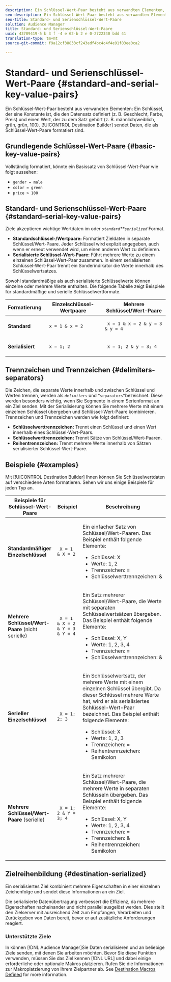 ```yaml
---
description: Ein Schlüssel-Wert-Paar besteht aus verwandten Elementen, wobei es sich um eine Konstante handelt, die den Datensatz definiert (z. B. Geschlecht, Farbe, Preis) und einen Wert (z. B. Geschlecht, Farbe, Grün, 100). Zielaufbau sendet Daten, die als Schlüssel-Wert-Paare formatiert sind.
seo-description: Ein Schlüssel-Wert-Paar besteht aus verwandten Elementen, wobei es sich um eine Konstante handelt, die den Datensatz definiert (z. B. Geschlecht, Farbe, Preis) und einen Wert (z. B. Geschlecht, Farbe, Grün, 100). Zielaufbau sendet Daten, die als Schlüssel-Wert-Paare formatiert sind.
seo-title: Standard- und Serienschlüssel-Wert-Paare
solution: Audience Manager
title: Standard- und Serienschlüssel-Wert-Paare
uuid: 43789419-5 b 3 f -4 e 62-b 2 e 0-2722340 bdd 41
translation-type: tm+mt
source-git-commit: f9a12cf38833cf243edf4bc4c4f4e91f83ee0ca2

---
```



# Standard- und Serienschlüssel-Wert-Paare {#standard-and-serial-key-value-pairs}

Ein Schlüssel-Wert-Paar besteht aus verwandten Elementen: Ein Schlüssel, der eine Konstante ist, die den Datensatz definiert (z. B. Geschlecht, Farbe, Preis) und einen Wert, der zu dem Satz gehört (z. B. männlich/weiblich, grün, grün, 100). [!UICONTROL Destination Builder] sendet Daten, die als Schlüssel-Wert-Paare formatiert sind.

## Grundlegende Schlüssel-Wert-Paare {#basic-key-value-pairs}

Vollständig formatiert, könnte ein Basissatz von Schlüssel-Wert-Paar wie folgt aussehen:

* `gender = male`
* `color = green`
* `price > 100`

## Standard- und Serienschlüssel-Wert-Paare {#standard-serial-key-value-pairs}

Ziele akzeptieren wichtige Wertdaten im oder *`standard`**`serialized`* Format.

* **Standardschlüssel-/Wertpaare:** Formatiert Zieldaten in separate Schlüssel/Wert-Paare. Jeder Schlüssel wird explizit angegeben, auch wenn er erneut verwendet wird, um einen anderen Wert zu definieren.
* **Serialisierte Schlüssel-Wert-Paare:** Führt mehrere Werte zu einem einzelnen Schlüssel-Wert-Paar zusammen. In einem serialisierten Schlüssel-Wert-Paar trennt ein Sonderindikator die Werte innerhalb des Schlüsselwertsatzes.

Sowohl standardmäßige als auch serialisierte Schlüsselwerte können einzelne oder mehrere Werte enthalten. Die folgende Tabelle zeigt Beispiele für standardmäßige und serielle Schlüsselwertformate.

<table id="table_7895B1E800934117A19A96380F0CF91B"> 
 <thead> 
  <tr> 
   <th colname="col1" class="entry"> Formatierung </th>
   <th colname="col2" class="entry"> Einzelschlüssel-Wertpaare </th>
   <th colname="col3" class="entry"> Mehrere Schlüssel/Wert-Paare </th>
  </tr>
 </thead>
 <tbody> 
  <tr> 
   <td colname="col1"> <p> <b>Standard</b> </p> </td>
   <td colname="col2"> <p> <code> x = 1 &amp; x = 2 </code> </p> </td>
   <td colname="col3"> <p> <code> x = 1 &amp; x = 2 &amp; y = 3 &amp; y = 4 </code> </p> </td>
  </tr>
  <tr> 
   <td colname="col1"> <p> <b>Serialisiert</b> </p> </td> 
   <td colname="col2"> <p> <code> x = 1; 2 </code> </p> </td> 
   <td colname="col3"> <p> <code> x = 1; 2 &amp; y = 3; 4 </code> </p> </td>
  </tr>
 </tbody>
</table>

## Trennzeichen und Trennzeichen {#delimiters-separators}

Die Zeichen, die separate Werte innerhalb und zwischen Schlüssel und Werten trennen, werden als *`delimiters`* und *`separators`*bezeichnet. Diese werden besonders wichtig, wenn Sie Segmente in einem Serienformat an ein Ziel senden. Mit der Serialisierung können Sie mehrere Werte mit einem einzelnen Schlüssel übergeben und Schlüssel-Wert-Paare kombinieren. Trennzeichen und Trennzeichen werden wie folgt definiert:

* **Schlüsselwerttrennzeichen:** Trennt einen Schlüssel und einen Wert innerhalb eines Schlüssel-Wert-Paars.
* **Schlüsselwerttrennzeichen:** Trennt Sätze von Schlüssel/Wert-Paaren.
* **Reihentrennzeichen:** Trennt mehrere Werte innerhalb von Sätzen serialisierter Schlüssel-Wert-Paare.

## Beispiele {#examples}

Mit [!UICONTROL Destination Builder] Ihnen können Sie Schlüsselwertdaten auf verschiedene Arten formatieren. Sehen wir uns einige Beispiele für jeden Typ an.

<table id="table_C2FBDC887C8C4CC88B1B2A7CF8E2795F"> 
 <thead> 
  <tr> 
   <th colname="col1" class="entry"> Beispiele für Schlüssel-Wert-Paare </th> 
   <th colname="col2" class="entry"> Beispiel </th> 
   <th colname="col3" class="entry"> Beschreibung </th> 
  </tr> 
 </thead>
 <tbody> 
  <tr> 
   <td colname="col1"> <p> <b>Standardmäßiger Einzelschlüssel</b> </p> </td> 
   <td colname="col2"> <p> <code> X = 1 &amp; X = 2 </code> </p> </td> 
   <td colname="col3"> <p>Ein einfacher Satz von Schlüssel/Wert-Paaren. Das Beispiel enthält folgende Elemente: </p> 
    <ul id="ul_28C0CB005B264373926CA5D7418EE845"> 
     <li id="li_B6D300DBA9064F0BA743BA9B04339511">Schlüssel: X </li> 
     <li id="li_9A1C98D5C9124FF1B4F032668576C03A">Werte: 1, 2 </li> 
     <li id="li_1D2828328E554176846C94F6140C0CBF">Trennzeichen: = </li> 
     <li id="li_0C6A70A0D9534611ACC98A0FD3693587">Schlüsselwerttrennzeichen: &amp; </li> 
    </ul> </td> 
  </tr> 
  <tr> 
   <td colname="col1"> <p> <b>Mehrere Schlüssel/Wert-Paare</b> (nicht serielle) </p> </td> 
   <td colname="col2"> <p> <code> X = 1 &amp; X = 2 &amp; Y = 3 &amp; Y = 4 </code> </p> </td> 
   <td colname="col3"> <p>Ein Satz mehrerer Schlüssel/Wert-Paare, die Werte mit separaten Schlüsselwertsätzen übergeben. Das Beispiel enthält folgende Elemente: </p> 
    <ul id="ul_7FB22A43B435463D9F209067FF2C3619"> 
     <li id="li_7487657F6C2F48F5A4C4C9F9E8FB3B4B">Schlüssel: X, Y </li> 
     <li id="li_B828CF81DAB8443FBB2EDF6538A63B3C">Werte: 1, 2, 3, 4 </li> 
     <li id="li_EA4C95F6C93D435EB79237E38CE6F011">Trennzeichen: = </li> 
     <li id="li_45984AE2B581498299054BA5276D461D">Schlüsselwerttrennzeichen: &amp; </li> 
    </ul> </td> 
  </tr> 
  <tr> 
   <td colname="col1"> <p> <b>Serieller Einzelschlüssel</b> </p> </td> 
   <td colname="col2"> <p> <code> X = 1; 2; 3 </code> </p> </td> 
   <td colname="col3"> <p>Ein Schlüsselwertsatz, der mehrere Werte mit einem einzelnen Schlüssel übergibt. Da dieser Schlüssel mehrere Werte hat, wird er als serialisiertes Schlüssel-Wert-Paar bezeichnet. Das Beispiel enthält folgende Elemente: </p> 
    <ul id="ul_69C4C662B9BD4F77BB940D921B316CCF"> 
     <li id="li_718BEC527E69417C9F88D3DBD3357A28">Schlüssel: X </li> 
     <li id="li_659DCBBFB4024AC2B9C4E74D2A86648D">Werte: 1, 2, 3 </li> 
     <li id="li_9A890233C6F84085A7BD5EA4D044E3CC">Trennzeichen: = </li> 
     <li id="li_AFC0426EA6044F8BAFD915FCB3808FBA">Reihentrennzeichen: Semikolon </li> 
    </ul> </td> 
  </tr> 
  <tr> 
   <td colname="col1"> <p> <b>Mehrere Schlüssel/Wert-Paare</b> (serielle) </p> </td> 
   <td colname="col2"> <p> <code> X = 1; 2 &amp; Y = 3; 4 </code> </p> </td> 
   <td colname="col3"> <p>Ein Satz mehrerer Schlüssel/Wert-Paare, die mehrere Werte in separaten Schlüsseln übergeben. Das Beispiel enthält folgende Elemente: </p> 
    <ul id="ul_CB50133B2E944818B9F2A0586EF69774"> 
     <li id="li_FD3D7ECC2BF046E99B1ED0B73EFE341F">Schlüssel: X, Y </li> 
     <li id="li_2BADC98C4CE74BBBBA1DC446D24615AC">Werte: 1, 2, 3, 4 </li> 
     <li id="li_4125435175AD4A43A44B980B28F32364">Trennzeichen: = </li> 
     <li id="li_48CFC279B2514F4FB2935B05FC7F287A">Trennzeichen: &amp; </li> 
     <li id="li_576C731F2FAF47FD92F55345CD6D36A0">Reihentrennzeichen: Semikolon </li> 
    </ul> </td> 
  </tr> 
 </tbody> 
</table>

## Zielreihenbildung {#destination-serialized}

Ein serialisiertes Ziel kombiniert mehrere Eigenschaften in einer einzelnen Zeichenfolge und sendet diese Informationen an ein Ziel.

<!-- c_dest_serialized.xml -->

Die serialisierte Datenübertragung verbessert die Effizienz, da mehrere Eigenschaften nacheinander und nicht parallel ausgelöst werden. Dies stellt den Zielserver mit ausreichend Zeit zum Empfangen, Verarbeiten und Zurückgeben von Daten bereit, bevor er auf zusätzliche Anforderungen reagiert.

### Unterstützte Ziele

In können [!DNL Audience Manager]Sie Daten serialisieren und an beliebige Ziele senden, mit denen Sie arbeiten möchten. Bevor Sie diese Funktion verwenden, müssen Sie das Ziel kennen [!DNL URL] und dabei einige erforderliche oder optionale Makros platzieren. Rufen Sie die Informationen zur Makroplatzierung von Ihrem Zielpartner ab. See [Destination Macros Defined](../../features/destinations/destination-macros.md#destination-macros-defined) for more information.